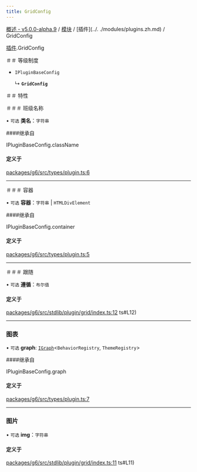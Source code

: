 ```yaml
---
title: GridConfig
---
```


[概述 - v5.0.0-alpha.9](../../README.zh.md) / [模块](../../modules.zh.md) / [插件](../. ./modules/plugins.zh.md) / GridConfig 

 [插件](../../modules/plugins.zh.md).GridConfig 

 ＃＃ 等级制度 

 - `IPluginBaseConfig` 

   ↳ **`GridConfig`** 

 ＃＃ 特性 

 ＃＃＃ 班级名称 

 • `可选` **类名**：`字符串` 

 ####继承自 

 IPluginBaseConfig.className 

 #### 定义于 

 [packages/g6/src/types/plugin.ts:6](https://github.com/antvis/G6/blob/60905f4c6c/packages/g6/src/types/plugin.ts#L6) 

 ___ 

 ＃＃＃ 容器 

 • `可选` **容器**：`字符串` \| `HTMLDivElement` 

 ####继承自 

 IPluginBaseConfig.container 

 #### 定义于 

 [packages/g6/src/types/plugin.ts:5](https://github.com/antvis/G6/blob/60905f4c6c/packages/g6/src/types/plugin.ts#L5) 

 ___ 

 ＃＃＃ 跟随 

 • `可选` **遵循**：`布尔值` 

 #### 定义于 

 [packages/g6/src/stdlib/plugin/grid/index.ts:12](https://github.com/antvis/G6/blob/60905f4c6c/packages/g6/src/stdlib/plugin/grid/index.ts) ts#L12) 

 ___ 

 ### 图表 

 • `可选` **graph**: [`IGraph`](../graph/IGraph.zh.md)<`BehaviorRegistry`, `ThemeRegistry`\> 

 ####继承自 

 IPluginBaseConfig.graph 

 #### 定义于 

 [packages/g6/src/types/plugin.ts:7](https://github.com/antvis/G6/blob/60905f4c6c/packages/g6/src/types/plugin.ts#L7) 

 ___ 

 ### 图片 

 • `可选` **img**：`字符串` 

 #### 定义于 

 [packages/g6/src/stdlib/plugin/grid/index.ts:11](https://github.com/antvis/G6/blob/60905f4c6c/packages/g6/src/stdlib/plugin/grid/index.ts) ts#L11)